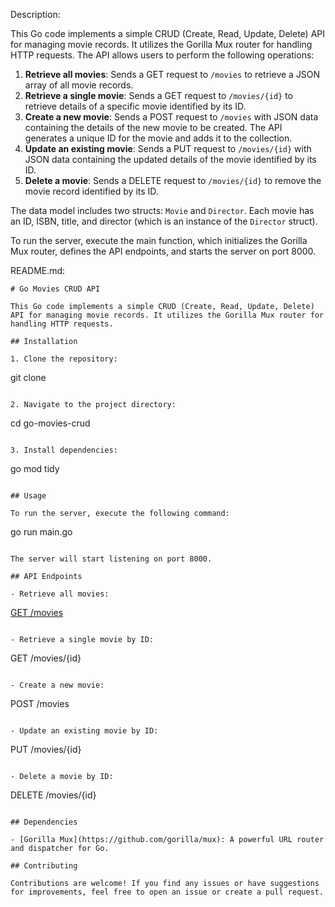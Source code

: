 Description:

This Go code implements a simple CRUD (Create, Read, Update, Delete) API for managing movie records. It utilizes the Gorilla Mux router for handling HTTP requests. The API allows users to perform the following operations:

1. **Retrieve all movies**: Sends a GET request to `/movies` to retrieve a JSON array of all movie records.
2. **Retrieve a single movie**: Sends a GET request to `/movies/{id}` to retrieve details of a specific movie identified by its ID.
3. **Create a new movie**: Sends a POST request to `/movies` with JSON data containing the details of the new movie to be created. The API generates a unique ID for the movie and adds it to the collection.
4. **Update an existing movie**: Sends a PUT request to `/movies/{id}` with JSON data containing the updated details of the movie identified by its ID.
5. **Delete a movie**: Sends a DELETE request to `/movies/{id}` to remove the movie record identified by its ID.

The data model includes two structs: `Movie` and `Director`. Each movie has an ID, ISBN, title, and director (which is an instance of the `Director` struct).

To run the server, execute the main function, which initializes the Gorilla Mux router, defines the API endpoints, and starts the server on port 8000.

README.md:

```
# Go Movies CRUD API

This Go code implements a simple CRUD (Create, Read, Update, Delete) API for managing movie records. It utilizes the Gorilla Mux router for handling HTTP requests.

## Installation

1. Clone the repository:
   ```
   git clone <repository-url>
   ```

2. Navigate to the project directory:
   ```
   cd go-movies-crud
   ```

3. Install dependencies:
   ```
   go mod tidy
   ```

## Usage

To run the server, execute the following command:
   ```
   go run main.go
   ```

The server will start listening on port 8000.

## API Endpoints

- Retrieve all movies:
  ```
[  GET /movies](http://localhost:8000/movies)
  ```

- Retrieve a single movie by ID:
  ```
  GET /movies/{id}
  ```

- Create a new movie:
  ```
  POST /movies
  ```

- Update an existing movie by ID:
  ```
  PUT /movies/{id}
  ```

- Delete a movie by ID:
  ```
  DELETE /movies/{id}
  ```

## Dependencies

- [Gorilla Mux](https://github.com/gorilla/mux): A powerful URL router and dispatcher for Go.

## Contributing

Contributions are welcome! If you find any issues or have suggestions for improvements, feel free to open an issue or create a pull request.

